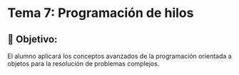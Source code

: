 # Tema 7: Programación de hilos

## :dart: Objetivo:
El alumno aplicará los conceptos avanzados de la programación orientada a objetos para la resolución de
problemas complejos.
